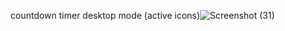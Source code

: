 countdown timer desktop mode (active icons)![Screenshot (31)](https://github.com/Armaghan-M/Countdown-Timer/assets/141311324/0fbb9a18-a297-4b29-ba6d-a810e4a80ad9)
